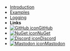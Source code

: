 <!-- markdownlint-disable-next-line first-line-heading -->
- [Introduction](/pages/introduction.md)
- [Examples](/pages/examples.md)
- [Logging](/pages/logging.md)
- **Links**
- [![GitHub icon](https://steveplays28.github.io/nularc/img/github.svg ':size=20x20')GitHub](https://github.com/Steveplays28/nularc)
- [![NuGet icon](https://steveplays28.github.io/nularc/img/nuget.svg ':size=20x20')NuGet](https://www.nuget.org/packages/Nularc)
- [![Discord icon](https://steveplays28.github.io/nularc/img/discord.svg ':size=20x20')Discord](https://discord.gg/KbWxgGg)
- [![Mastodon icon](https://steveplays28.github.io/nularc/img/mastodon.svg ':size=20x20')Mastodon](https://mastodon.gamedev.place/@steveplays)
